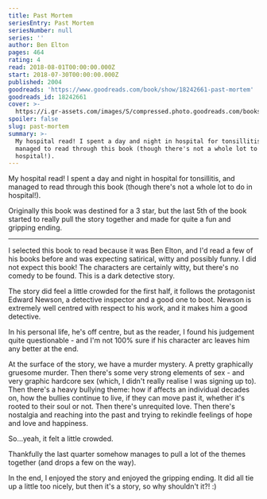 ```yaml
---
title: Past Mortem
seriesEntry: Past Mortem
seriesNumber: null
series: ''
author: Ben Elton
pages: 464
rating: 4
read: 2018-08-01T00:00:00.000Z
start: 2018-07-30T00:00:00.000Z
published: 2004
goodreads: 'https://www.goodreads.com/book/show/18242661-past-mortem'
goodreads_id: 18242661
cover: >-
  https://i.gr-assets.com/images/S/compressed.photo.goodreads.com/books/1374758264l/18242661._SX315_.jpg
spoiler: false
slug: past-mortem
summary: >-
  My hospital read! I spent a day and night in hospital for tonsillitis, and
  managed to read through this book (though there's not a whole lot to do in
  hospital!).
---
```

My hospital read! I spent a day and night in hospital for tonsillitis, and managed to read through this book (though there's not a whole lot to do in hospital!).  
  
Originally this book was destined for a 3 star, but the last 5th of the book started to really pull the story together and made for quite a fun and gripping ending.  
  
---  
  
I selected this book to read because it was Ben Elton, and I'd read a few of his books before and was expecting satirical, witty and possibly funny. I did not expect this book! The characters are certainly witty, but there's no comedy to be found. This is a dark detective story.  
  
The story did feel a little crowded for the first half, it follows the protagonist Edward Newson, a detective inspector and a good one to boot. Newson is extremely well centred with respect to his work, and it makes him a good detective.  
  
In his personal life, he's off centre, but as the reader, I found his judgement quite questionable - and I'm not 100% sure if his character arc leaves him any better at the end.  
  
At the surface of the story, we have a murder mystery. A pretty graphically gruesome murder. Then there's some very strong elements of sex - and very graphic hardcore sex (which, I didn't really realise I was signing up to). Then there's a heavy bullying theme: how if affects an individual decades on, how the bullies continue to live, if they can move past it, whether it's rooted to their soul or not. Then there's unrequited love. Then there's nostalgia and reaching into the past and trying to rekindle feelings of hope and love and happiness.  
  
So…yeah, it felt a little crowded.  
  
Thankfully the last quarter somehow manages to pull a lot of the themes together (and drops a few on the way).  
  
In the end, I enjoyed the story and enjoyed the gripping ending. It did all tie up a little too nicely, but then it's a story, so why shouldn't it?! :)
